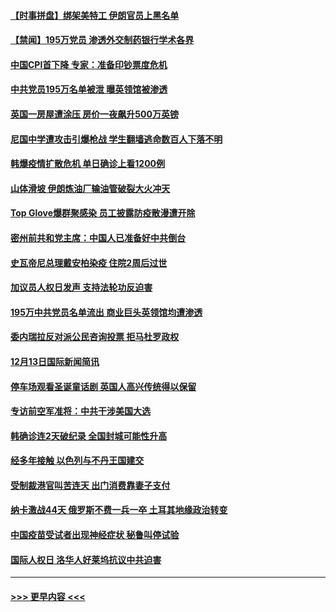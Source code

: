 #### [【时事拼盘】绑架美特工 伊朗官员上黑名单](../pages/prog202/a103009851.md?t=12150751) 
#### [【禁闻】195万党员 渗透外交制药银行学术各界](../pages/prog202/a103009824.md?t=12150751) 
#### [中国CPI首下降 专家：准备印钞票度危机](../pages/prog202/a103009723.md?t=12150751) 
#### [中共党员195万名单被泄 曝英领馆被渗透](../pages/prog202/a103009668.md?t=12150751) 
#### [英国一房屋遭涂压 房价一夜飙升500万英镑](../pages/prog202/a103009484.md?t=12150751) 
#### [尼国中学遭攻击引爆枪战 学生翻墙逃命数百人下落不明](../pages/prog202/a103009493.md?t=12150751) 
#### [韩爆疫情扩散危机 单日确诊上看1200例](../pages/prog202/a103009479.md?t=12150751) 
#### [山体滑坡 伊朗炼油厂输油管破裂大火冲天](../pages/prog202/a103009450.md?t=12150751) 
#### [Top Glove爆群聚感染 员工披露防疫散漫遭开除](../pages/prog202/a103009374.md?t=12150751) 
#### [密州前共和党主席：中国人已准备好中共倒台](../pages/prog202/a103009379.md?t=12150751) 
#### [史瓦帝尼总理戴安柏染疫 住院2周后过世](../pages/prog202/a103009296.md?t=12150751) 
#### [加议员人权日发声 支持法轮功反迫害](../pages/prog202/a103009108.md?t=12150751) 
#### [195万中共党员名单流出 商业巨头英领馆均遭渗透](../pages/prog202/a103009090.md?t=12150751) 
#### [委内瑞拉反对派公民咨询投票 拒马杜罗政权](../pages/prog202/a103009044.md?t=12150751) 
#### [12月13日国际新闻简讯](../pages/prog202/a103009030.md?t=12150751) 
#### [停车场观看圣诞童话剧 英国人高兴传统得以保留](../pages/prog202/a103009028.md?t=12150751) 
#### [专访前空军准将：中共干涉美国大选](../pages/prog202/a103009007.md?t=12150751) 
#### [韩确诊连2天破纪录 全国封城可能性升高](../pages/prog202/a103008958.md?t=12150751) 
#### [经多年接触 以色列与不丹王国建交](../pages/prog202/a103008765.md?t=12150751) 
#### [受制裁港官叫苦连天 出门消费靠妻子支付](../pages/prog202/a103008752.md?t=12150751) 
#### [纳卡激战44天 俄罗斯不费一兵一卒 土耳其地缘政治转变](../pages/prog202/a103008721.md?t=12150751) 
#### [中国疫苗受试者出现神经症状 秘鲁叫停试验](../pages/prog202/a103008507.md?t=12150751) 
#### [国际人权日 洛华人好莱坞抗议中共迫害](../pages/prog202/a103008449.md?t=12150751) 

----
#### [ >>> 更早内容 <<< ](../indexes/prog202-earlier.md)
